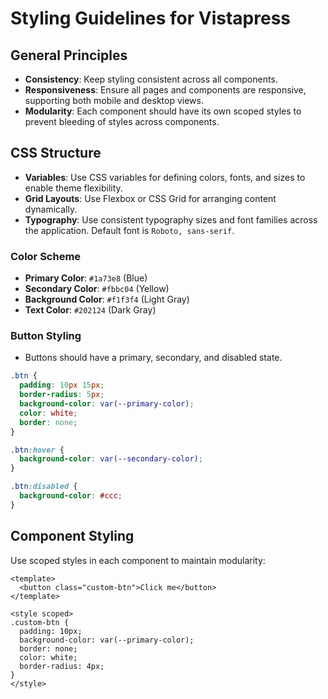 # Styling Guidelines for Vistapress

## General Principles

- **Consistency**: Keep styling consistent across all components.
- **Responsiveness**: Ensure all pages and components are responsive, supporting both mobile and desktop views.
- **Modularity**: Each component should have its own scoped styles to prevent bleeding of styles across components.

## CSS Structure

- **Variables**: Use CSS variables for defining colors, fonts, and sizes to enable theme flexibility.
- **Grid Layouts**: Use Flexbox or CSS Grid for arranging content dynamically.
- **Typography**: Use consistent typography sizes and font families across the application. Default font is `Roboto, sans-serif`.

### Color Scheme
- **Primary Color**: `#1a73e8` (Blue)
- **Secondary Color**: `#fbbc04` (Yellow)
- **Background Color**: `#f1f3f4` (Light Gray)
- **Text Color**: `#202124` (Dark Gray)

### Button Styling
- Buttons should have a primary, secondary, and disabled state.

```css
.btn {
  padding: 10px 15px;
  border-radius: 5px;
  background-color: var(--primary-color);
  color: white;
  border: none;
}

.btn:hover {
  background-color: var(--secondary-color);
}

.btn:disabled {
  background-color: #ccc;
}
```

## Component Styling
Use scoped styles in each component to maintain modularity:

```vue
<template>
  <button class="custom-btn">Click me</button>
</template>

<style scoped>
.custom-btn {
  padding: 10px;
  background-color: var(--primary-color);
  border: none;
  color: white;
  border-radius: 4px;
}
</style>
```
